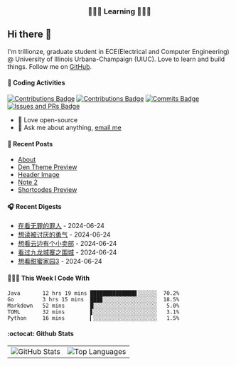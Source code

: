 <p align="center">
 <h3 align="center">🧑🏻‍💻 Learning 🧑🏻‍💻</h3>
</p>

## Hi there 👋

I'm trillionze, graduate student in ECE(Electrical and Computer Engineering) @ University of Illinois Urbana-Champaign (UIUC). Love to learn and build things. Follow me on [GitHub](https://github.com/trillionze).

#### 🔨 Coding Activities

[![Contributions Badge](https://badges.strrl.dev/contributions/all/trillionze?style=flat-square)](https://github.com/trillionze)
[![Contributions Badge](https://badges.strrl.dev/contributions/weekly/trillionze?style=flat-square)](https://github.com/trillionze)
[![Commits Badge](https://badges.strrl.dev/commits/weekly/trillionze?style=flat-square)](https://github.com/trillionze)
[![Issues and PRs Badge](https://badges.strrl.dev/issues-and-prs/weekly/trillionze?style=flat-square)](https://github.com/trillionze)

- 💼 Love open-source
- 💬 Ask me about anything, [email me](trillionze@163.com)

#### 📰 Recent Posts

<!-- blog starts -->
* <a href=https://www.trillionze.com/en/about/ target='_blank'>About</a>
* <a href=https://www.trillionze.com/en/2018/03/06/den-theme-preview/ target='_blank'>Den Theme Preview</a>
* <a href=https://www.trillionze.com/en/2018/03/05/header-image/ target='_blank'>Header Image</a>
* <a href=https://www.trillionze.com/en/2018/03/04/note-2/ target='_blank'>Note 2</a>
* <a href=https://www.trillionze.com/en/2018/03/04/shortcodes-preview/ target='_blank'>Shortcodes Preview</a>
<!-- blog ends -->

#### 🎧 Recent Digests

<!-- douban starts -->
* <a href='http://movie.douban.com/subject/36181105/' target='_blank'>在看无罪的罪人</a> - 2024-06-24
* <a href='https://book.douban.com/subject/26369699/' target='_blank'>想读被讨厌的勇气</a> - 2024-06-24
* <a href='http://movie.douban.com/subject/36089988/' target='_blank'>想看云边有个小卖部</a> - 2024-06-24
* <a href='http://movie.douban.com/subject/24284175/' target='_blank'>看过九龙城寨之围城</a> - 2024-06-24
* <a href='http://movie.douban.com/subject/35929861/' target='_blank'>想看甜蜜家园3</a> - 2024-06-24
<!-- douban ends -->

#### 👨🏻‍💻 This Week I Code With

<!-- code_time starts -->

```text
Java       12 hrs 19 mins ██████████████▋░░░░░░  70.2%
Go         3 hrs 15 mins  ███▉░░░░░░░░░░░░░░░░░  18.5%
Markdown   52 mins        █░░░░░░░░░░░░░░░░░░░░   5.0%
TOML       32 mins        ▋░░░░░░░░░░░░░░░░░░░░   3.1%
Python     16 mins        ▎░░░░░░░░░░░░░░░░░░░░   1.5%
```

<!-- code_time ends -->

#### :octocat: Github Stats

<table>
  <tr>
    <td>
      <img src="https://github-readme-stats.vercel.app/api?username=trillionze&show_icons=true&theme=radical" alt="GitHub Stats" />
    </td>
    <td>
      <img src="https://github-readme-stats.vercel.app/api/top-langs/?username=trillionze&layout=compact&theme=gotham" alt="Top Languages" />
    </td>
  </tr>
</table>

